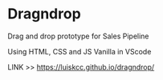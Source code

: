 # Dragndrop
Drag and drop prototype for Sales Pipeline


Using HTML, CSS and JS Vanilla in VScode

LINK >>  https://luiskcc.github.io/dragndrop/
